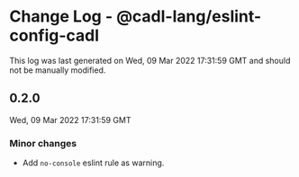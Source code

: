 # Change Log - @cadl-lang/eslint-config-cadl

This log was last generated on Wed, 09 Mar 2022 17:31:59 GMT and should not be manually modified.

## 0.2.0
Wed, 09 Mar 2022 17:31:59 GMT

### Minor changes

- Add `no-console` eslint rule as warning.

